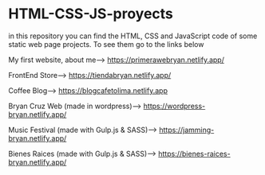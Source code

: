 # HTML-CSS-JS-proyects
in this repository you can find the HTML, CSS and JavaScript code of some static web page projects. To see them go to the links below

My first website, about me-->  https://primerawebryan.netlify.app/

FrontEnd Store--> https://tiendabryan.netlify.app/ 

Coffee Blog--> https://blogcafetolima.netlify.app

Bryan Cruz Web (made in wordpress)--> https://wordpress-bryan.netlify.app/

Music Festival (made with Gulp.js & SASS)--> https://jamming-bryan.netlify.app/

Bienes Raices (made with Gulp.js & SASS)--> https://bienes-raices-bryan.netlify.app/
